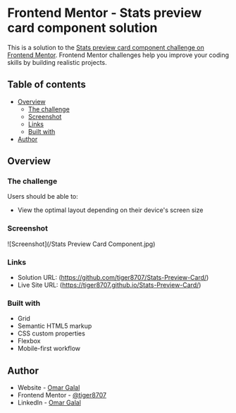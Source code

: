 # Frontend Mentor - Stats preview card component solution

This is a solution to the [Stats preview card component challenge on Frontend Mentor](https://www.frontendmentor.io/challenges/stats-preview-card-component-8JqbgoU62). Frontend Mentor challenges help you improve your coding skills by building realistic projects.  

## Table of contents

- [Overview](#overview)
  - [The challenge](#the-challenge)
  - [Screenshot](#screenshot)
  - [Links](#links)
  - [Built with](#built-with)
- [Author](#author)

## Overview

### The challenge

Users should be able to:

- View the optimal layout depending on their device's screen size

### Screenshot

![Screenshot](/Stats Preview Card Component.jpg)

### Links

- Solution URL: (https://github.com/tiger8707/Stats-Preview-Card/)
- Live Site URL: (https://tiger8707.github.io/Stats-Preview-Card/)

### Built with

- Grid
- Semantic HTML5 markup
- CSS custom properties
- Flexbox
- Mobile-first workflow

## Author

- Website - [Omar Galal](https://github.com/tiger8707/)
- Frontend Mentor - [@tiger8707](https://www.frontendmentor.io/profile/tiger8707)
- LinkedIn - [Omar Galal](https://www.linkedin.com/in/omar-galal-195b40163/)